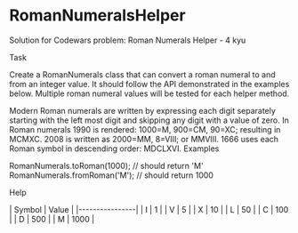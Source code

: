 # RomanNumeralsHelper

Solution for Codewars problem: Roman Numerals Helper - 4 kyu

Task

Create a RomanNumerals class that can convert a roman numeral to and from an integer value. It should follow the API demonstrated in the examples below. Multiple roman numeral values will be tested for each helper method.

Modern Roman numerals are written by expressing each digit separately starting with the left most digit and skipping any digit with a value of zero. In Roman numerals 1990 is rendered: 1000=M, 900=CM, 90=XC; resulting in MCMXC. 2008 is written as 2000=MM, 8=VIII; or MMVIII. 1666 uses each Roman symbol in descending order: MDCLXVI.
Examples

RomanNumerals.toRoman(1000); // should return 'M'
RomanNumerals.fromRoman('M'); // should return 1000

Help

| Symbol | Value | |----------------| | I | 1 | | V | 5 | | X | 10 | | L | 50 | | C | 100 | | D | 500 | | M | 1000 |
